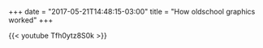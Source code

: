 +++
date = "2017-05-21T14:48:15-03:00"
title = "How oldschool graphics worked"
+++

{{< youtube Tfh0ytz8S0k >}}
